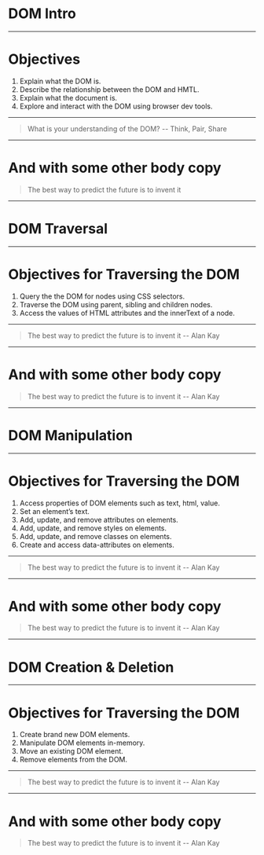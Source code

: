 # DOM Intro

---

# Objectives

1. Explain what the DOM is.
2. Describe the relationship between the DOM and HMTL.
3. Explain what the document is.
4. Explore and interact with the DOM using browser dev tools.

---

> What is your understanding of the DOM?
-- Think, Pair, Share

---


# And with some other body copy

> The best way to predict the future is to invent it


---

# DOM Traversal

---

# Objectives for Traversing the DOM

1. Query the the DOM for nodes using CSS selectors.
2. Traverse the DOM using parent, sibling and children nodes.
3. Access the values of HTML attributes and the innerText of a node.

---

> The best way to predict the future is to invent it
-- Alan Kay

---

# And with some other body copy

> The best way to predict the future is to invent it
-- Alan Kay

---

# DOM Manipulation

---

# Objectives for Traversing the DOM

1. Access properties of DOM elements such as text, html, value.
2. Set an element’s text.
3. Add, update, and remove attributes on elements.
4. Add, update, and remove styles on elements.
5. Add, update, and remove classes on elements.
6. Create and access data-attributes on elements.

---

> The best way to predict the future is to invent it
-- Alan Kay

---

# And with some other body copy

> The best way to predict the future is to invent it
-- Alan Kay

---

# DOM Creation & Deletion

---

# Objectives for Traversing the DOM

1. Create brand new DOM elements.
2. Manipulate DOM elements in-memory.
3. Move an existing DOM element.
4. Remove elements from the DOM.

---

> The best way to predict the future is to invent it
-- Alan Kay

---

# And with some other body copy

> The best way to predict the future is to invent it
-- Alan Kay